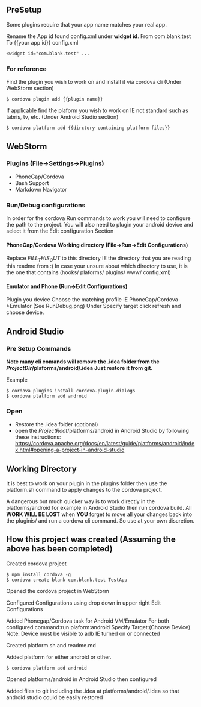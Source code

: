 ## PreSetup
Some plugins require that your app name matches your real app.


Rename the App id found config.xml under __widget id__. From com.blank.test To {{your app id}}
config.xml
```
<widget id="com.blank.test" ...
```

### For reference
Find the plugin you wish to work on and install it via cordova cli (Under WebStorm section)
```
$ cordova plugin add {{plugin name}}
```

If applicable find the plaform you wish to work on IE not standard such as tabris, tv, etc. (Under Android Studio section)
```
$ cordova platform add {{dirctory containing platform files}}
```

## WebStorm
### Plugins (File->Settings->Plugins)
* PhoneGap/Cordova
* Bash Support
* Markdown Navigator

### Run/Debug configurations
In order for the cordova Run commands to work you will need to configure the path to the project. 
You will also need to plugin your android device and select it from the Edit configuration Section

#### PhoneGap/Cordova Working directory (File->Run->Edit Configurations)
Replace $FILL_THIS_OUT$ to this directory IE the directory that you are reading this readme from :)
In case your unsure about which directory to use, it is the one that contains (hooks/ plaforms/ plugins/ www/ config.xml)

#### Emulator and Phone (Run->Edit Configurations)
Plugin you device
Choose the matching profile IE PhoneGap/Cordova->Emulator (See RunDebug.png)
Under Specify target click refresh and choose device.


## Android Studio
### Pre Setup Commands
**Note many cli comands will remove the .idea folder from the $ProjectDir$/plaforms/android/.idea Just restore it from git.**

Example
```
$ cordova plugins install cordova-plugin-dialogs
$ cordova platform add android
```


### Open
* Restore the .idea folder (optional)
* open the $ProjectRoot$/platforms/android in Android Studio by following these instructions:
https://cordova.apache.org/docs/en/latest/guide/platforms/android/index.html#opening-a-project-in-android-studio

## Working Directory
It is best to work on your plugin in the plugins folder then use the platform.sh command to apply changes to the cordova project.

A dangerous but much quicker way is to work directly in the platforms/android for example in Android Studio then run cordova build.
All __WORK WILL BE LOST__  when __YOU__ forget to move all your changes back into the pluginis/ and run a cordova cli command. So use at your own discretion.



## How this project was created (Assuming the above has been completed)

Created cordova project
```
$ npm install cordova -g
$ cordova create blank com.blank.test TestApp
```

Opened the cordova project in WebStorm

Configured Configurations using drop down in upper right Edit Configurations

Added Phonegap/Cordova task for Android VM/Emulator
For both configured command:run plaform:android Specify Target:(Choose Device) Note: Device must be visible to adb IE turned on or connected

Created platform.sh and readme.md

Added platform for either android or other.
```
$ cordova platform add android
```


Opened platforms/android in Android Studio then configured

Added files to git including the .idea at platforms/android/.idea so that android studio could be easily restored